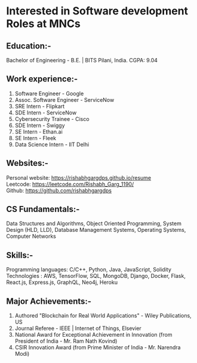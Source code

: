 # Interested in Software development Roles at MNCs

## Education:-
Bachelor of Engineering - B.E. | BITS Pilani, India. 
CGPA: 9.04

## Work experience:-
1. Software Engineer - Google
2. Assoc. Software Engineer - ServiceNow
3. SRE Intern - Flipkart
4. SDE Intern - ServiceNow
5. Cybersecurity Trainee - Cisco
6. SDE Intern - Swiggy
7. SE Intern - Ethan.ai
8. SE Intern - Fleek
9. Data Science Intern - IIT Delhi

## Websites:-
Personal website: https://rishabhgargdps.github.io/resume </br>
Leetcode: https://leetcode.com/Rishabh_Garg_1190/ <br/>
Github: https://github.com/rishabhgargdps

## CS Fundamentals:-
Data Structures and Algorithms, Object Oriented Programming, System Design (HLD, LLD), Database Management Systems, Operating Systems, Computer Networks

## Skills:-
Programming languages: C/C++, Python, Java, JavaScript, Solidity
Technologies : AWS, TensorFlow, SQL, MongoDB, Django, Docker, Flask, React.js, Express.js, GraphQL, Neo4j, Heroku

## Major Achievements:-
1. Authored "Blockchain for Real World Applications" - Wiley Publications, US
2. Journal Referee - IEEE | Internet of Things, Elsevier 
3. National Award for Exceptional Achievement in Innovation (from President of India - Mr. Ram Nath Kovind)
4. CSIR Innovation Award (from Prime Minister of India - Mr. Narendra Modi)
